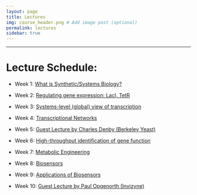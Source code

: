 ```yaml
---
layout: page
title: Lectures
img: course_header.png # Add image post (optional)
permalink: lectures
sidebar: true
---
```


---

# Lecture Schedule:

  * Week 1: [What is Synthetic/Systems Biology?](https://www.google.com)
  
  * Week 2: [Regulating gene expression: LacI, TetR](https://www.google.com)

  * Week 3: [Systems-level (global) view of transcription](https://www.google.com)

  * Week 4: [Transcriptional Networks](https://www.google.com)

  * Week 5: [Guest Lecture by Charles Denby (Berkeley Yeast)](https://www.google.com)
  
  * Week 6: [High-throughput identification of gene function](https://www.google.com)
  
  * Week 7: [Metabolic Engineering](https://www.google.com)

  * Week 8: [Biosensors](https://www.google.com)

  * Week 9: [Applications of Biosensors](https://www.google.com)

  * Week 10: [Guest Lecture by Paul Opgenorth (Invizyne)](https://www.google.com)